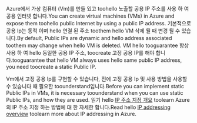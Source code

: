 <span data-ttu-id="9222d-101">Azure에서 가상 컴퓨터 (Vm)를 만들 있고 toohello 노출할 공용 IP 주소를 사용 하 여 공용 인터넷 합니다.</span><span class="sxs-lookup"><span data-stu-id="9222d-101">You can create virtual machines (VMs) in Azure and expose them toohello public Internet by using a public IP address.</span></span> <span data-ttu-id="9222d-102">기본적으로 공용 Ip는 동적 이며 hello 연결 된 주소 toothem hello VM 삭제 될 때 변경 될 수 있습니다.</span><span class="sxs-lookup"><span data-stu-id="9222d-102">By default, Public IPs are dynamic and hello address associated toothem may change when hello VM is deleted.</span></span> <span data-ttu-id="9222d-103">VM hello tooguarantee 항상 사용 하 여 hello 동일한 공용 IP 주소, toocreate 고정 공용 IP를 해야 합니다.</span><span class="sxs-lookup"><span data-stu-id="9222d-103">tooguarantee that hello VM always uses hello same public IP address, you need toocreate a static Public IP.</span></span> 

<span data-ttu-id="9222d-104">Vm에서 고정 공용 Ip를 구현할 수 있습니다, 전에 고정 공용 Ip 및 사용 방법을 사용할 수 있습니다 때 필요한 toounderstand입니다.</span><span class="sxs-lookup"><span data-stu-id="9222d-104">Before you can implement static Public IPs in VMs, it is necessary toounderstand when you can use static Public IPs, and how they are used.</span></span> <span data-ttu-id="9222d-105">읽기 hello [IP 주소 지정 개요](../articles/virtual-network/virtual-network-ip-addresses-overview-arm.md) toolearn Azure의 IP 주소 지정 하는 방법에 대 한 자세한 합니다.</span><span class="sxs-lookup"><span data-stu-id="9222d-105">Read hello [IP addressing overview](../articles/virtual-network/virtual-network-ip-addresses-overview-arm.md) toolearn more about IP addressing in Azure.</span></span>


